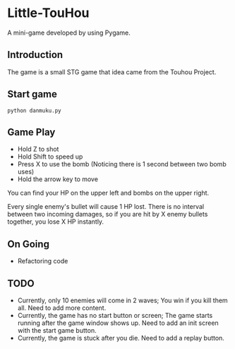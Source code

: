 # Little-TouHou

A mini-game developed by using Pygame.

## Introduction

The game is a small STG game that idea came from the Touhou Project.

## Start game

```shell
python danmuku.py
```

## Game Play

- Hold Z to shot
- Hold Shift to speed up
- Press X to use the bomb (Noticing there is 1 second between two bomb uses)
- Hold the arrow key to move

You can find your HP on the upper left and bombs on the upper right.

Every single enemy's bullet will cause 1 HP lost. There is no interval between two incoming damages, so if you are hit by X enemy bullets together, you lose X HP instantly.

## On Going

- Refactoring code

## TODO

- Currently, only 10 enemies will come in 2 waves; You win if you kill them all. Need to add more content.
- Currently, the game has no start button or screen; The game starts running after the game window shows up. Need to add an init screen with the start game button.
- Currently, the game is stuck after you die. Need to add a replay button.
